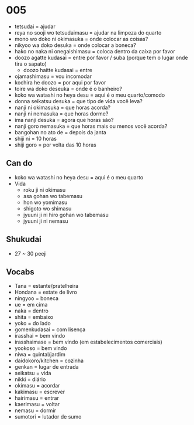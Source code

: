 # 005

- tetsudai = ajudar
- reya no sooji wo tetsudaimasu = ajudar na limpeza do quarto
- mono wo doko ni okimasuka = onde colocar as coisas?
- nikyoo wa doko desuka = onde colocar a boneca?
- hako no naka ni onegaishimasu = coloca dentro da caixa por favor
- doozo agatte kudasai = entre por favor / suba (porque tem o lugar onde tira o sapato)
  - doozo haitte kudasai = entre
- ojamashimasu = vou incomodar
- kochira he doozo = por aqui por favor
- toire wa doko deseuka = onde é o banheiro?
- koko wa watashi no heya desu = aqui é o meu quarto/comodo
- donna seikatsu desuka = que tipo de vida você leva?
- nanji ni okimasuka = que horas acorda?
- nanji ni nemasuka = que horas dorme?
- ima nanji desuka = agora que horas são?
- nanji goro nemasuka = que horas mais ou menos você acorda?
- bangohan no ato de = depois da janta
- shiji ni = 10 horas
- shiji goro = por volta das 10 horas

## Can do

- koko wa watashi no heya desu = aqui é o meu quarto
- Vida
  - roku ji ni okimasu
  - asa gohan wo tabemasu
  - hon wo yomimasu
  - shigoto wo shimasu
  - jyuuni ji ni hiro gohan wo tabemasu
  - jyuuni ji ni nemasu

## Shukudai

- 27 ~ 30 peeji

## Vocabs

- Tana = estante/pratelheira
- Hondana = estate de livro
- ningyoo = boneca
- ue = em cima
- naka = dentro
- shita = embaixo
- yoko = do lado
- gomenkudasai = com lisença
- irasshai = bem vindo
- irasshaimase = bem vindo (em estabelecimentos comerciais)
- yookoso = bem vindo
- niwa = quintal/jardim
- daidokoro/kitchen = cozinha
- genkan = lugar de entrada
- seikatsu = vida
- nikki = diário
- okimasu = acordar
- kakimasu = escrever
- hairimasu = entrar
- kaerimasu = voltar
- nemasu = dormir
- sumotori = lutador de sumo
